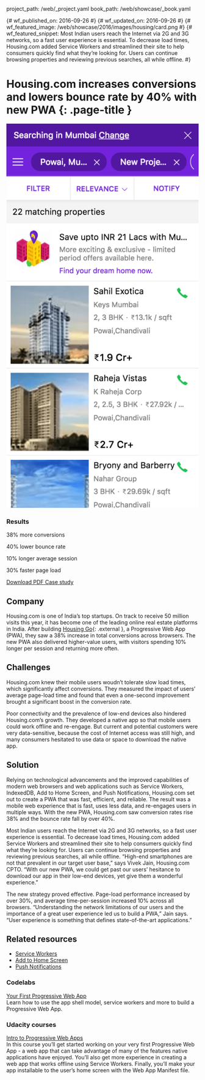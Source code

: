 project_path: /web/_project.yaml
book_path: /web/showcase/_book.yaml

{# wf_published_on: 2016-09-26 #}
{# wf_updated_on: 2016-09-26 #}
{# wf_featured_image: /web/showcase/2016/images/housing/card.png #}
{# wf_featured_snippet: Most Indian users reach the Internet via 2G and 3G networks, so a fast user experience is essential. To decrease load times, Housing.com added Service Workers and streamlined their site to help consumers quickly find what they’re looking for. Users can continue browsing properties and reviewing previous searches, all while offline. #}

# Housing.com increases conversions and lowers bounce rate by 40% with new PWA {: .page-title }

<img src="images/housing/SearchResultsListingPage.png" class="attempt-right">

### Results

<span class="compare-yes"></span> 38% more conversions

<span class="compare-yes"></span> 40% lower bounce rate

<span class="compare-yes"></span> 10% longer average session

<span class="compare-yes"></span> 30% faster page load

<a class="button button-primary" href="pdfs/housing.pdf">
  Download PDF Case study
</a>

## Company
Housing.com is one of India’s top startups. On track to receive 50 million
visits this year, it has become one of the leading online real estate
platforms in India. After building [Housing Go](https://housing.com/){: .external }, a
Progressive Web App (PWA), they saw a 38% increase in total conversions
across browsers. The new PWA also delivered higher-value users, with
visitors spending 10% longer per session and returning more often.

## Challenges
Housing.com knew their mobile users woudn’t tolerate slow load times, which
significantly affect conversions. They measured the impact of users’ average
page-load time and found that even a one-second improvement brought a
significant boost in the conversion rate.

Poor connectivity and the prevalence of low-end devices also hindered
Housing.com’s growth. They developed a native app so that mobile users
could work offline and re-engage. But current and potential customers were
very data-sensitive, because the cost of Internet access was still high, and
many consumers hesitated to use data or space to download the native app.

## Solution
Relying on technological advancements and the improved capabilities of modern
web browsers and web applications such as Service Workers, IndexedDB, Add to
Home Screen, and Push Notifications, Housing.com set out to create a PWA that
was fast, efficient, and reliable. The result was a mobile web experience
that is fast, uses less data, and re-engages users in multiple ways. With the
new PWA, Housing.com saw conversion rates rise 38% and the bounce rate fall
by over 40%.
 
Most Indian users reach the Internet via 2G and 3G networks, so a fast user
experience is essential. To decrease load times, Housing.com added Service
Workers and streamlined their site to help consumers quickly find what
they’re looking for. Users can continue browsing properties and reviewing
previous searches, all while offline. “High-end smartphones are not that
prevalent in our target user base,” says Vivek Jain, Housing.com CPTO.
“With our new PWA, we could get past our users’ hesitance to download
our app in their low-end devices, yet give them a wonderful experience.”
 
The new strategy proved effective. Page-load performance increased by
over 30%, and average time-per-session increased 10% across all browsers.
“Understanding the network limitations of our users and the importance
of a great user experience led us to build a PWA,” Jain says. “User
experience is something that defines state-of-the-art applications.”


## Related resources

* [Service Workers](/web/fundamentals/getting-started/primers/service-workers)
* [Add to Home Screen](/web/fundamentals/engage-and-retain/app-install-banners/)
* [Push Notifications](/web/fundamentals/engage-and-retain/push-notifications/)

### Codelabs

[Your First Progressive Web App](/web/fundamentals/getting-started/codelabs/your-first-pwapp/) <br>
Learn how to use the app shell model, service workers and more to build a Progressive Web App.

### Udacity courses

[Intro to Progressive Web Apps](https://udacity.com/ud811)<br>
In this course you’ll get started working on your very first Progressive
Web App - a web app that can take advantage of many of the features native
applications have enjoyed. You’ll also get more experience in creating a
web app that works offline using Service Workers. Finally, you’ll make your
app installable to the user’s home screen with the Web App Manifest file.
